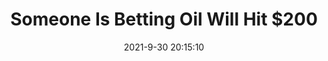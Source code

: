 ---
"title": "Someone Is Betting Oil Will Hit $200"
"date": "2021-9-30 20:15:10"
"feed_name": "RIGZONE"
"feed_website": "http://www.rigzone.com/"
"feed_rss": "http://www.rigzone.com/news/rss/rigzone_latest.aspx"
"link": "https://www.rigzone.com/news/wire/someone_is_betting_oil_will_hit_200-30-sep-2021-166586-article/?rss=true"
"source": "None"
"file": "_posts/2021-1-1-ee2ffe3871eca015f2eb1013aaed89058aecae15.md"
"accident": "1"
"drilling": "0"
"dead": "0"
"injured": "0"
"arrested": "0"
"where": "unknown site"
"causes": "unknown"
"place": "unknown place"
---